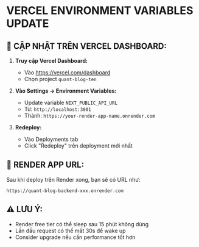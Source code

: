 # VERCEL ENVIRONMENT VARIABLES UPDATE

## 📝 CẬP NHẬT TRÊN VERCEL DASHBOARD:

1. **Truy cập Vercel Dashboard:**
   - Vào https://vercel.com/dashboard
   - Chọn project `quant-blog-ten`

2. **Vào Settings → Environment Variables:**
   - Update variable `NEXT_PUBLIC_API_URL` 
   - Từ: `http://localhost:3001`
   - Thành: `https://your-render-app-name.onrender.com`

3. **Redeploy:**
   - Vào Deployments tab
   - Click "Redeploy" trên deployment mới nhất

## 🔗 RENDER APP URL:
Sau khi deploy trên Render xong, bạn sẽ có URL như:
```
https://quant-blog-backend-xxx.onrender.com
```

## ⚠️ LƯU Ý:
- Render free tier có thể sleep sau 15 phút không dùng
- Lần đầu request có thể mất 30s để wake up
- Consider upgrade nếu cần performance tốt hơn 
